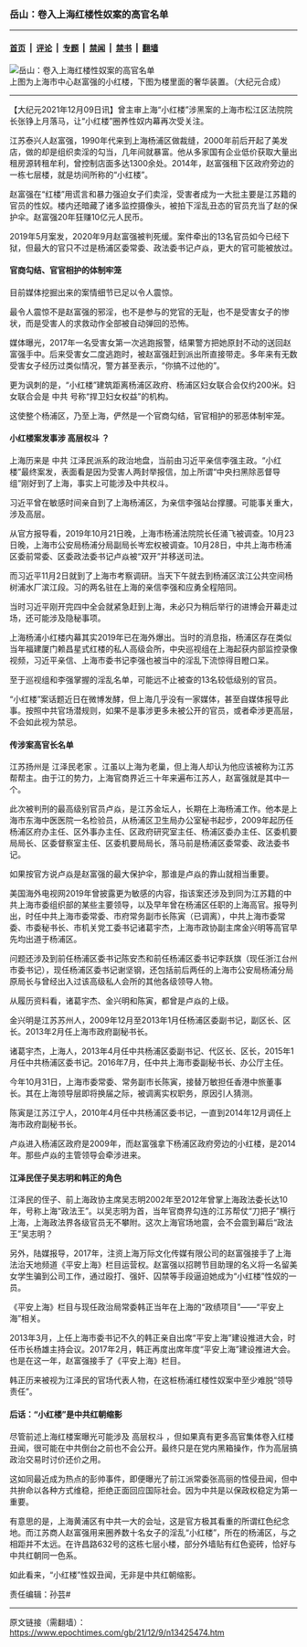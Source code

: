 ### 岳山：卷入上海红楼性奴案的高官名单

---

#### [首页](../../../..?n13425474) &nbsp;|&nbsp; [评论](../../../../../epoch-comment?n13425474) &nbsp;|&nbsp; [专题](../../../../../epoch-special?n13425474) &nbsp;|&nbsp; [禁闻](../../../../../epoch-news?n13425474) &nbsp;|&nbsp; [禁书](../../../../../books?n13425474) &nbsp;|&nbsp; [翻墙](https://github.com/gfw-breaker/nogfw/blob/master/README.md?n13425474)


<div><img alt="岳山：卷入上海红楼性奴案的高官名单" class="attachment-djy_600_400 size-djy_600_400 wp-post-image" src="https://i.epochtimes.com/assets/uploads/2021/12/id13420525-Untitled-1-600x400.jpg"/>
<div class="caption">
 上图为上海市中心赵富强的小红楼，下图为楼里面的奢华装置。（大纪元合成）
</div></div><hr/><div class="post_content" id="artbody" itemprop="articleBody">
 <!-- article content begin -->
 <p>
  【大纪元2021年12月09日讯】曾主审上海“小红楼”涉黑案的上海市松江区法院院长张铮上月落马，让“小红楼”圈养性奴内幕再次受关注。
 </p>
 <p>
  江苏泰兴人赵富强，1990年代来到上海杨浦区做裁缝，2000年前后开起了美发店，做的却是组织卖淫的勾当，几年间就暴富。他从多家国有企业低价获取大量出租房源转租牟利，曾控制店面多达1300余处。2014年，赵富强租下区政府旁边的一栋七层楼，就是坊间所称的“小红楼”。
 </p>
 <p>
  赵富强在“红楼”用谎言和暴力强迫女子们卖淫，受害者成为一大批主要是江苏籍的官员的性奴。楼内还暗藏了诸多监控摄像头，被拍下淫乱丑态的官员充当了赵的保护伞。赵富强20年狂赚10亿元人民币。
 </p>
 <p>
  2019年5月案发，2020年9月赵富强被判死缓。案件牵出的13名官员如今已经下狱，但最大的官只不过是杨浦区委常委、政法委书记卢焱，更大的官可能被放过。
 </p>
 <h4>
  官商勾结、官官相护的体制牢笼
 </h4>
 <p>
  目前媒体挖掘出来的案情细节已足以令人震惊。
 </p>
 <p>
  最令人震惊不是赵富强的邪淫，也不是参与的党官的无耻，也不是受害女子的惨状，而是受害人的求救动作全部被自动弹回的恐怖。
 </p>
 <p>
  媒体曝光，2017年一名受害女第一次逃跑报警，结果警方把她原封不动的送回赵富强手中。后来受害女二度逃跑时，被赵富强赶到派出所直接带走。多年来有无数受害女子经历过类似情况，警方甚至表示，“你搞不过他的”。
 </p>
 <p>
  更为讽刺的是，“小红楼”建筑距离杨浦区政府、杨浦区妇女联合会仅约200米。妇女联合会是
  <ok href="https://www.epochtimes.com/gb/tag/%E4%B8%AD%E5%85%B1.html">
   中共
  </ok>
  号称“捍卫妇女权益”的机构。
 </p>
 <p>
  这使整个杨浦区，乃至上海，俨然是一个官商勾结，官官相护的邪恶体制牢笼。
 </p>
 <h4>
  小红楼案发事涉
  <ok href="https://www.epochtimes.com/gb/tag/%E9%AB%98%E5%B1%82%E6%9D%83%E6%96%97.html">
   高层权斗
  </ok>
  ？
 </h4>
 <p>
  上海历来是
  <ok href="https://www.epochtimes.com/gb/tag/%E4%B8%AD%E5%85%B1.html">
   中共
  </ok>
  江泽民派系的政治地盘，当前由习近平亲信李强主政。“小红楼”最终案发，表面看是因为受害人两封举报信，加上所谓“中央扫黑除恶督导组”刚好到了上海，事实上可能涉及中共权斗。
 </p>
 <p>
  习近平曾在敏感时间亲自到了上海杨浦区，为亲信李强站台撑腰。可能事关重大，涉及高层。
 </p>
 <p>
  从官方报导看，2019年10月21日晚，上海市杨浦法院院长任涌飞被调查。10月23日晚，上海市公安局杨浦分局副局长岑宏权被调查。10月28日，中共上海市杨浦区委前常委、区委政法委书记卢焱被“双开”并移送司法。
 </p>
 <p>
  而习近平11月2日就到了上海市考察调研。当天下午就去到杨浦区滨江公共空间杨树浦水厂滨江段。习的两名驻在上海的亲信李强和应勇全程陪同。
 </p>
 <p>
  当时习近平刚开完四中全会就紧急赶到上海，未必只为稍后举行的进博会开幕走过场，还可能涉及隐秘事项。
 </p>
 <p>
  上海杨浦小红楼内幕其实2019年已在海外爆出。当时的消息指，杨浦区存在类似当年福建厦门赖昌星式红楼的私人高级会所，中央巡视组在上海起获内部监控录像视频，习近平亲信、上海市委书记李强也被当中的淫乱下流惊得目瞪口呆。
 </p>
 <p>
  至于巡视组和李强掌握的淫乱名单，可能远不止被查的13名较低级别的官员。
 </p>
 <p>
  “小红楼”案话题近日在微博发酵，但上海几乎没有一家媒体，甚至自媒体报导此事。按照中共官场潜规则，如果不是事涉更多未被公开的官员，或者牵涉更高层，不会如此视为禁忌。
 </p>
 <h4>
  传涉案高官长名单
 </h4>
 <p>
  江苏扬州是
  <ok href="https://www.epochtimes.com/gb/tag/%E6%B1%9F%E6%B3%BD%E6%B0%91%E8%80%81%E5%AE%B6.html">
   江泽民老家
  </ok>
  。江虽以上海为老巢，但上海人却认为他应该被称为江苏帮帮主。由于江的势力，上海官商界近三十年来遍布江苏人，赵富强就是其中一个。
 </p>
 <p>
  此次被判刑的最高级别官员卢焱，是江苏金坛人，长期在上海杨浦工作。他本是上海市东海中医医院一名检验员，从杨浦区卫生局办公室秘书起步，2009年起历任杨浦区府办主任、区外事办主任、区政府研究室主任、杨浦区委办主任、区委机要局局长、区委督察室主任、区委机要局局长，落马前是杨浦区委常委、政法委书记。
 </p>
 <p>
  如果按官方说卢焱是赵富强的最大保护伞，那谁是卢焱的靠山就相当重要。
 </p>
 <p>
  美国海外电视网2019年曾披露更为敏感的内容，指该案还涉及到同为江苏籍的中共上海市委组织部的某些主要领导，以及早年曾在杨浦区任职的上海高官。报导列出，时任中共上海市委常委、市府常务副市长陈寅（已调离），中共上海市委常委、市委秘书长、市机关党工委书记诸葛宇杰，上海市政协副主席金兴明等高官早先均出道于杨浦区。
 </p>
 <p>
  问题还涉及到前任杨浦区委书记陈安杰和前任杨浦区委书记李跃旗（现任浙江台州市委书记），现任杨浦区委书记谢坚钢，还包括前后两任的上海市公安局杨浦分局原局长与曾经出入过该高级私人会所的其他各级领导人物。
 </p>
 <p>
  从履历资料看，诸葛宇杰、金兴明和陈寅，都曾是卢焱的上级。
 </p>
 <p>
  金兴明是江苏苏州人，2009年12月至2013年1月任杨浦区委副书记，副区长、区长。2013年2月任上海市政府副秘书长。
 </p>
 <p>
  诸葛宇杰，上海人，2013年4月任中共杨浦区委副书记、代区长、区长，2015年1月任中共杨浦区委书记。2016年7月，任中共上海市委副秘书长、办公厅主任。
 </p>
 <p>
  今年10月31日，上海市委常委、常务副市长陈寅，接替万敏担任香港中旅董事长。其在上海领导层即将换届之际，被调离实权职务，原因引人猜测。
 </p>
 <p>
  陈寅是江苏江宁人，2010年4月任中共杨浦区委书记，一直到2014年12月调任上海市政府副秘书长。
 </p>
 <p>
  卢焱进入杨浦区政府是2009年，而赵富强拿下杨浦区政府旁边的小红楼，是2014年。那些卢焱的主管领导会牵涉进来。
 </p>
 <h4>
  江泽民侄子吴志明和韩正的角色
 </h4>
 <p>
  江泽民的侄子、前上海政协主席吴志明2002年至2012年曾掌上海政法委长达10年，号称上海“政法王”。以吴志明为首，当年官商界勾连的江苏帮仗“刀把子”横行上海，上海政法界各级官员无不攀附。这次上海官场地震，会不会震到幕后“政法王”吴志明？
 </p>
 <p>
  另外，陆媒报导，2017年，注资上海万际文化传媒有限公司的赵富强接手了上海法治天地频道《平安上海》栏目运营权。赵富强以招聘节目助理的名义将一名留美女学生骗到公司工作，通过殴打、强奸、囚禁等手段逼迫她成为“小红楼”性奴的一员。
 </p>
 <p>
  《平安上海》栏目与现任政治局常委韩正当年在上海的“政绩项目”——“平安上海”相关。
 </p>
 <p>
  2013年3月，上任上海市委书记不久的韩正亲自出席“平安上海”建设推进大会，时任市长杨雄主持会议。2017年2月，韩正再度出席年度“平安上海”建设推进大会。也是在这一年，赵富强接手了《平安上海》栏目。
 </p>
 <p>
  韩正历来被视为江泽民的官场代表人物，在这桩杨浦红楼性奴案中至少难脱“领导责任”。
 </p>
 <h4>
  后话：“小红楼”是中共红朝缩影
 </h4>
 <p>
  尽管前述上海红楼案曝光可能涉及
  <ok href="https://www.epochtimes.com/gb/tag/%E9%AB%98%E5%B1%82%E6%9D%83%E6%96%97.html">
   高层权斗
  </ok>
  ，但如果真有更多高官集体卷入红楼丑闻，很可能在中共倒台之前也不会公开。最终只是在党内黑箱操作，作为高层搞政治交易时讨价还价之用。
 </p>
 <p>
  这如同最近成为热点的彭帅事件，即便曝光了前江派常委张高丽的性侵丑闻，但中共拚命以各种方式维稳，拒绝正面回应国际社会。因为中共是以保政权稳定为第一重要。
 </p>
 <p>
  有意思的是，上海黄浦区有中共一大的会址，这是官方极其看重的所谓红色纪念地。而江苏商人赵富强用来圈养数十名女子的淫乱“小红楼”，所在的杨浦区，与之相距并不太远。在许昌路632号的这栋七层小楼，部分外墙贴有红色瓷砖，恰好与中共红朝同一色系。
 </p>
 <p>
  如此看来，“小红楼”性奴丑闻，无非是中共红朝缩影。
 </p>
 <p>
  责任编辑：孙芸#
 </p>
 <!-- article content end -->
 <div id="below_article_ad">
 </div>
</div>


---

原文链接（需翻墙）：https://www.epochtimes.com/gb/21/12/9/n13425474.htm